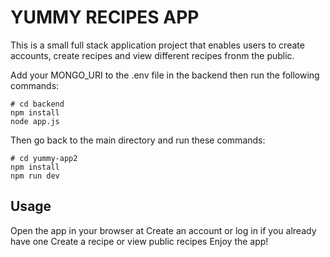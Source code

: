 # YUMMY RECIPES APP

This is a small full stack application project that enables users to create accounts, create recipes and view different recipes fronm the public.

Add your MONGO_URI to the .env file in the backend then run the following commands:

```
# cd backend
npm install
node app.js
```

Then go back to the main directory and run these commands:

```
# cd yummy-app2
npm install
npm run dev
```

## Usage
Open the app in your browser at 
Create an account or log in if you already have one
Create a recipe or view public recipes
Enjoy the app!
